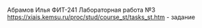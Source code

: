 Абрамов Илья ФИТ-241
Лабораторная работа №3
https://xiais.kemsu.ru/proc/stud/course_st/tasks_st.htm - задание
